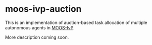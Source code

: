 # moos-ivp-auction

This is an implementation of auction-based task allocation of multiple autonomous agents in [MOOS-IvP](moos-ivp.org).

More description coming soon.
